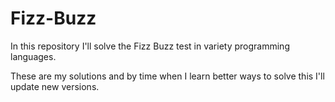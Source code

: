 # Fizz-Buzz
In this repository I'll solve the Fizz Buzz test in variety programming languages.

These are my solutions and by time when I learn better ways to solve this I'll update new versions.

